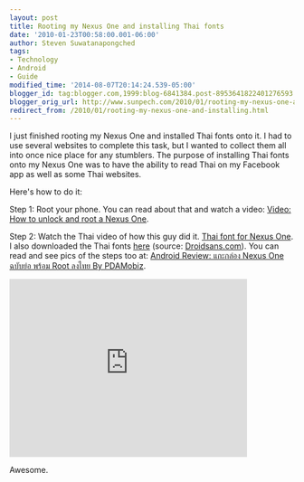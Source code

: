 ```yaml
---
layout: post
title: Rooting my Nexus One and installing Thai fonts
date: '2010-01-23T00:58:00.001-06:00'
author: Steven Suwatanapongched
tags:
- Technology
- Android
- Guide
modified_time: '2014-08-07T20:14:24.539-05:00'
blogger_id: tag:blogger.com,1999:blog-6841384.post-8953641822401276593
blogger_orig_url: http://www.sunpech.com/2010/01/rooting-my-nexus-one-and-installing.html
redirect_from: /2010/01/rooting-my-nexus-one-and-installing.html
---
```


I just finished rooting my Nexus One and installed Thai fonts onto it.  I had to use several websites to complete this task, but I wanted to collect them all into once nice place for any stumblers.  The purpose of installing Thai fonts onto my Nexus One was to have the ability to read Thai on my Facebook app as well as some Thai websites.

Here's how to do it:

Step 1: Root your phone.  You can read about that and watch a video: <a href="http://androidandme.com/2010/01/hacks/video-how-to-unlock-and-root-a-nexus-one/">Video: How to unlock and root a Nexus One</a>.

Step 2: Watch the Thai video of how this guy did it.  <a href="http://www.youtube.com/watch?v=Eisltouk2Zw">Thai font for Nexus One</a>.  I also downloaded the Thai fonts <a href="https://sites.google.com/site/ohmrefresh/fonts.zip?attredirects=0&d=1">here</a> (source: <a href="http://www.droidsans.com/node/1279">Droidsans.com</a>).  You can read and see pics of the steps too at: <a href="http://www.pdamobiz.com/forum/forum_posts.asp?TID=276942&PN=1">Android Review: แกะกล่อง Nexus One ฉบับย่อ พร้อม Root ลงไทย By PDAMobiz</a>.

<div class="video-container"><iframe width="420" height="315" src="https://www.youtube.com/embed/Eisltouk2Zw?rel=0" frameborder="0" allowfullscreen></iframe></div>

Awesome.